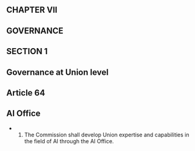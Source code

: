 ## CHAPTER VII
## GOVERNANCE
## SECTION 1
## Governance at Union level
## Article  64
## AI Office
- 1. The Commission shall develop Union expertise and capabilities in  the  field  of  AI  through  the  AI  Office.
